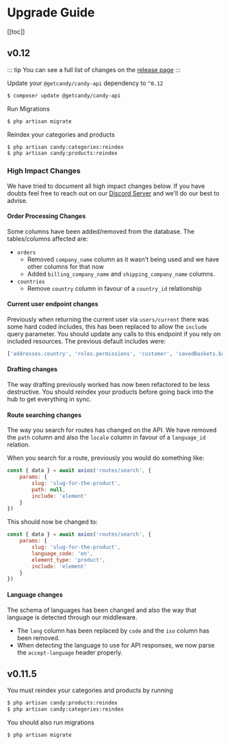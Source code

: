 # Upgrade Guide
[[toc]]
## v0.12
::: tip
You can see a full list of changes on the [release page](/api/prologue/release.html#v0-12-0)
:::

Update your `@getcandy/candy-api` dependency to `^0.12`

```bash
$ composer update @getcandy/candy-api
```

Run Migrations

```bash
$ php artisan migrate
```

Reindex your categories and products

``` bash
$ php artisan candy:categories:reindex
$ php artisan candy:products:reindex
```

### High Impact Changes

We have tried to document all high impact changes below. If you have doubts feel free to reach out on our [Discord Server](https://discord.gg/mHf5cGjm) and we'll do our best to advise.

#### Order Processing Changes

Some columns have been added/removed from the database. The tables/columns affected are:

- `orders`
    - Removed `company_name` column as it wasn't being used and we have other columns for that now
    - Added `billing_company_name` and `shipping_company_name` columns.
- `countries`
    - Remove `country` column in favour of a `country_id` relationship

#### Current user endpoint changes

Previously when returning the current user via `users/current` there was some hard coded includes, this has been replaced to allow the `include` query parameter.
You should update any calls to this endpoint if you rely on included resources. The previous default includes were:

```php
['addresses.country', 'roles.permissions', 'customer', 'savedBaskets.basket.lines']
```
#### Drafting changes

The way drafting previously worked has now been refactored to be less destructive. You should reindex your products before going back into the hub to get everything in sync.

#### Route searching changes

The way you search for routes has changed on the API. We have removed the `path` column and also the `locale` column in favour of a `language_id` relation.

When you search for a route, previously you would do something like:
```javascript
const { data } = await axios('routes/search', {
    params: {
        slug: 'slug-for-the-product',
        path: null,
        include: 'element'
    }
})
```
This should now be changed to:
```javascript
const { data } = await axios('routes/search', {
    params: {
        slug: 'slug-for-the-product',
        language_code: 'en',
        element_type: 'product',
        include: 'element'
    }
})
```

#### Language changes

The schema of languages has been changed and also the way that language is detected through our middleware.

- The `lang` column has been replaced by `code` and the `iso` column has been removed.
- When detecting the language to use for API responses, we now parse the `accept-language` header properly.

## v0.11.5

You must reindex your categories and products by running

```bash
$ php artisan candy:products:reindex
$ php artisan candy:categories:reindex
```

You should also run migrations

```bash
$ php artisan migrate
```
